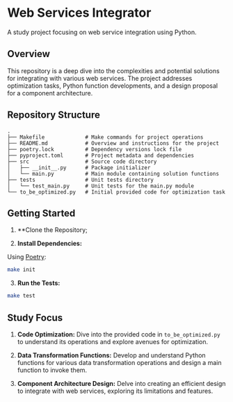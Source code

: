 # Web Services Integrator

A study project focusing on web service integration using Python.

## Overview

This repository is a deep dive into the complexities and potential solutions for integrating with various web services. The project addresses optimization tasks, Python function developments, and a design proposal for a component architecture.

## Repository Structure

```
.
├── Makefile             # Make commands for project operations
├── README.md            # Overview and instructions for the project
├── poetry.lock          # Dependency versions lock file
├── pyproject.toml       # Project metadata and dependencies
├── src                  # Source code directory
│   ├── __init__.py      # Package initializer
│   └── main.py          # Main module containing solution functions
├── tests                # Unit tests directory
│   └── test_main.py     # Unit tests for the main.py module
└── to_be_optimized.py   # Initial provided code for optimization task
```

## Getting Started

1. **Clone the Repository;

2. **Install Dependencies:**

Using [Poetry](https://python-poetry.org/):

```bash
make init
```

3. **Run the Tests:**

```bash
make test
```

## Study Focus

1. **Code Optimization:** Dive into the provided code in `to_be_optimized.py` to understand its operations and explore avenues for optimization.

2. **Data Transformation Functions:** Develop and understand Python functions for various data transformation operations and design a main function to invoke them.

3. **Component Architecture Design:** Delve into creating an efficient design to integrate with web services, exploring its limitations and features.
